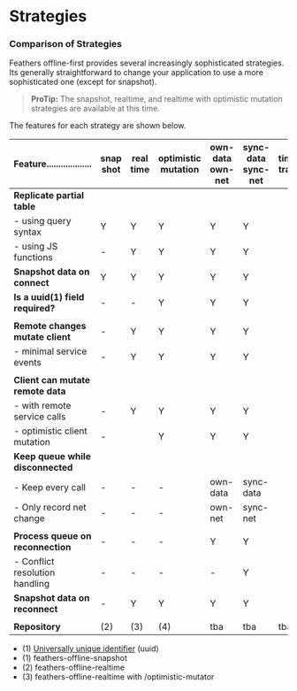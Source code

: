 # Strategies

### Comparison of Strategies

Feathers offline-first provides several increasingly sophisticated strategies.
Its generally straightforward to change your application to use a more sophisticated one (except for snapshot).

> **ProTip:** The snapshot, realtime, and realtime with optimistic mutation strategies are available at this time.

The features for each strategy are shown below.


| Feature...................        | snap shot | real time | optimistic mutation | own-data own-net | sync-data sync-net | time-travel |
|-|-|-|-|-|-|-|
| **Replicate partial table**       |           |           |                     |          |           |             |
| - using query syntax              | Y         | Y         | Y                   | Y        | Y         |             |
| - using JS functions              | -         | Y         | Y                   | Y        | Y         |             |
| **Snapshot data on connect**      | Y         | Y         | Y                   | Y        | Y         |             |
| **Is a uuid(1) field required?**  | -         | -         | Y                   | Y        | Y         |             |
|                                   |           |           |                     |          |           |             |
| **Remote changes mutate client**  | -         | Y         | Y                   | Y        | Y         |             |
| - minimal service events          | -         | Y         | Y                   | Y        | Y         |             |
|                                   |           |           |                     |          |           |             |
| **Client can mutate remote data** |           |           |                     |          |           |             |
| - with remote service calls       | -         | Y         | Y                   | Y        | Y         |             |
| - optimistic client mutation      | -         |           | Y                   | Y        | Y         |             |
| **Keep queue while disconnected** |           |           |                     |          |           |             |
| - Keep every call                 | -         | -         | -                   | own-data | sync-data |             |
| - Only record net change          | -         | -         | -                   | own-net  | sync-net  |             |
|                                   |           |           |                     |          |           |             |
| **Process queue on reconnection** | -         | -         | -                   | Y        | Y         |             |
| - Conflict resolution handling    | -         | -         | -                   | -        | Y         |             |
| **Snapshot data on reconnect**    | -         | Y         | Y                   | Y        | Y         |             |
|                                   |           |           |                     |          |           |             |
| **Repository**                    | (2) | (3) | (4) | tba | tba | tba | tba | tba |

- (1) [Universally unique identifier](https://en.wikipedia.org/wiki/Universally_unique_identifier) (uuid)
- (1) feathers-offline-snapshot
- (2) feathers-offline-realtime
- (3) feathers-offline-realtime with /optimistic-mutator
